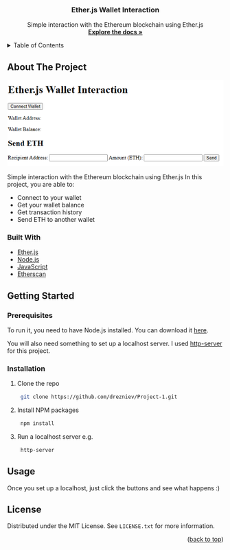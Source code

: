 <a name="readme-top"></a>



<br />


<div align="center">
  <h3 align="center">Ether.js Wallet Interaction</h3>

  <p align="center">
    Simple interaction with the Ethereum blockchain using Ether.js
    <br />
    <a href="https://github.com/drezniev/Project-1/"><strong>Explore the docs »</strong></a>
    <br />
  </p>
</div>

<!-- TABLE OF CONTENTS -->
<details>
  <summary>Table of Contents</summary>
  <ol>
    <li>
      <a href="#about-the-project">About The Project</a>
      <ul>
        <li><a href="#built-with">Built With</a></li>
      </ul>
    </li>
    <li>
      <a href="#getting-started">Getting Started</a>
      <ul>
        <li><a href="#prerequisites">Prerequisites</a></li>
        <li><a href="#installation">Installation</a></li>
      </ul>
    </li>
    <li><a href="#usage">Usage</a></li>
    <li><a href="#license">License</a></li>
  </ol>
</details>

<!-- ABOUT THE PROJECT -->
## About The Project

[![Product Name Screen Shot][product-screenshot]](https://github.com/drezniev/Project-1/)

Simple interaction with the Ethereum blockchain using Ether.js
In this project, you are able to:
* Connect to your wallet
* Get your wallet balance
* Get transaction history
* Send ETH to another wallet

### Built With

* [Ether.js](https://docs.ethers.io/v5/)
* [Node.js](https://nodejs.org/en/)
* [JavaScript](https://www.javascript.com/)
* [Etherscan](https://etherscan.io/)


## Getting Started



### Prerequisites

To run it, you need to have Node.js installed. You can download it [here](https://nodejs.org/en/).

You will also need something to set up a localhost server. I used [http-server](https://www.npmjs.com/package/http-server) for this project.

### Installation

1. Clone the repo
   ```sh
    git clone https://github.com/drezniev/Project-1.git
   ```
2. Install NPM packages
   ```sh
    npm install
   ```
3. Run a localhost server 
   e.g.
   ```sh
    http-server
   ```


## Usage

Once you set up a localhost, just click the buttons and see what happens :)


## License

Distributed under the MIT License. See `LICENSE.txt` for more information.

<p align="right">(<a href="#readme-top">back to top</a>)</p>

[product-screenshot]: images/logo.png